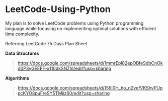 # LeetCode-Using-Python
My plan is to solve LeetCode problems using Python programming language while focusing on implementing optimal solutions with efficient time complexity.

Referring LeetCode 75 Days Plan Sheet

**Data Structures**
> https://docs.google.com/spreadsheets/d/1mmrEpl82epOBfeSdbCnOkd0P3yGEEFF-x110dkSNZhI/edit?usp=sharing

**Algorithms**
> https://docs.google.com/spreadsheets/d/159i0H_ho_n2vefVKShvPUppcKYO8puFreSY5TMjiz60/edit?usp=sharing
